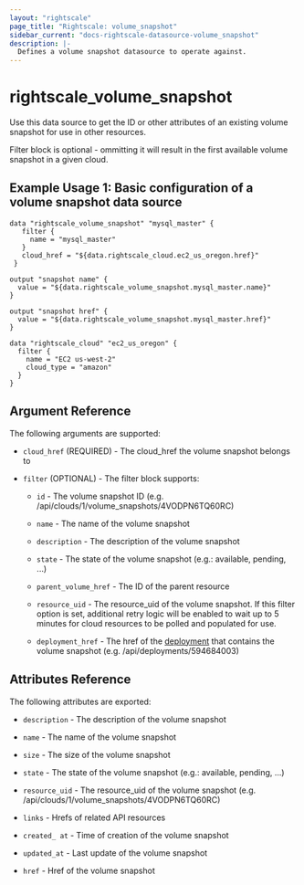 ```yaml
---
layout: "rightscale"
page_title: "Rightscale: volume_snapshot"
sidebar_current: "docs-rightscale-datasource-volume_snapshot"
description: |-
  Defines a volume snapshot datasource to operate against.
---
```


# rightscale_volume_snapshot

Use this data source to get the ID or other attributes of an existing volume snapshot for use in other resources.

Filter block is optional - ommitting it will result in the first available volume snapshot in a given cloud.

## Example Usage 1: Basic configuration of a volume snapshot data source

```hcl
data "rightscale_volume_snapshot" "mysql_master" {
   filter {
     name = "mysql_master"
   }
   cloud_href = "${data.rightscale_cloud.ec2_us_oregon.href}"
 }

output "snapshot name" {
  value = "${data.rightscale_volume_snapshot.mysql_master.name}"
}

output "snapshot href" {
  value = "${data.rightscale_volume_snapshot.mysql_master.href}"
}

data "rightscale_cloud" "ec2_us_oregon" {
  filter {
    name = "EC2 us-west-2"
    cloud_type = "amazon"
  }
}
```

## Argument Reference

The following arguments are supported:

* `cloud_href` (REQUIRED) - The cloud_href the volume snapshot belongs to

* `filter` (OPTIONAL) - The filter block supports:

  * `id` - The volume snapshot ID (e.g. /api/clouds/1/volume_snapshots/4VODPN6TQ60RC)

  * `name` - The name of the volume snapshot

  * `description` - The description of the volume snapshot

  * `state` - The state of the volume snapshot (e.g.: available, pending, ...)

  * `parent_volume_href` - The ID of the parent resource

  * `resource_uid` - The resource_uid of the volume snapshot.  If this filter option is set, additional retry logic will be enabled to wait up to 5 minutes for cloud resources to be polled and populated for use.

  * `deployment_href` - The href of the [deployment](http://docs.rightscale.com/cm/dashboard/manage/deployments/) that contains the volume snapshot (e.g. /api/deployments/594684003)

## Attributes Reference

The following attributes are exported:

* `description` - The description of the volume snapshot

* `name` - The name of the volume snapshot

* `size` - The size of the volume snapshot

* `state` - The state of the volume snapshot (e.g.: available, pending, ...)

* `resource_uid` - The resource_uid of the volume snapshot (e.g. /api/clouds/1/volume_snapshots/4VODPN6TQ60RC)

* `links` - Hrefs of related API resources

* `created_ at` - Time of creation of the volume snapshot

* `updated_at` - Last update of the volume snapshot

* `href` - Href of the volume snapshot